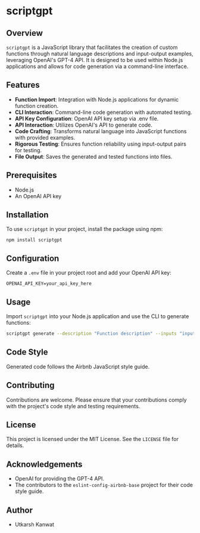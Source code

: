 # scriptgpt

## Overview
`scriptgpt` is a JavaScript library that facilitates the creation of custom functions through natural language descriptions and input-output examples, leveraging OpenAI's GPT-4 API. It is designed to be used within Node.js applications and allows for code generation via a command-line interface.

## Features
- **Function Import**: Integration with Node.js applications for dynamic function creation.
- **CLI Interaction**: Command-line code generation with automated testing.
- **API Key Configuration**: OpenAI API key setup via .env file.
- **API Interaction**: Utilizes OpenAI's API to generate code.
- **Code Crafting**: Transforms natural language into JavaScript functions with provided examples.
- **Rigorous Testing**: Ensures function reliability using input-output pairs for testing.
- **File Output**: Saves the generated and tested functions into files.

## Prerequisites
- Node.js
- An OpenAI API key

## Installation
To use `scriptgpt` in your project, install the package using npm:

```
npm install scriptgpt
```

## Configuration
Create a `.env` file in your project root and add your OpenAI API key:

```
OPENAI_API_KEY=your_api_key_here
```

## Usage
Import `scriptgpt` into your Node.js application and use the CLI to generate functions:

```bash
scriptgpt generate --description "Function description" --inputs "input1,input2" --outputs "output1,output2"
```

## Code Style
Generated code follows the Airbnb JavaScript style guide.

## Contributing
Contributions are welcome. Please ensure that your contributions comply with the project's code style and testing requirements.

## License
This project is licensed under the MIT License. See the `LICENSE` file for details.

## Acknowledgements
- OpenAI for providing the GPT-4 API.
- The contributors to the `eslint-config-airbnb-base` project for their code style guide.

## Author
- Utkarsh Kanwat
